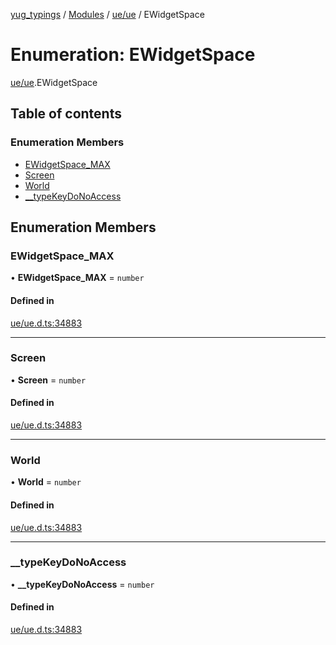 [yug_typings](../README.md) / [Modules](../modules.md) / [ue/ue](../modules/ue_ue.md) / EWidgetSpace

# Enumeration: EWidgetSpace

[ue/ue](../modules/ue_ue.md).EWidgetSpace

## Table of contents

### Enumeration Members

- [EWidgetSpace\_MAX](ue_ue.EWidgetSpace.md#ewidgetspace_max)
- [Screen](ue_ue.EWidgetSpace.md#screen)
- [World](ue_ue.EWidgetSpace.md#world)
- [\_\_typeKeyDoNoAccess](ue_ue.EWidgetSpace.md#__typekeydonoaccess)

## Enumeration Members

### EWidgetSpace\_MAX

• **EWidgetSpace\_MAX** = `number`

#### Defined in

[ue/ue.d.ts:34883](https://github.com/YugMetaverse/yug_typings/blob/25cad34/ue/ue.d.ts#L34883)

___

### Screen

• **Screen** = `number`

#### Defined in

[ue/ue.d.ts:34883](https://github.com/YugMetaverse/yug_typings/blob/25cad34/ue/ue.d.ts#L34883)

___

### World

• **World** = `number`

#### Defined in

[ue/ue.d.ts:34883](https://github.com/YugMetaverse/yug_typings/blob/25cad34/ue/ue.d.ts#L34883)

___

### \_\_typeKeyDoNoAccess

• **\_\_typeKeyDoNoAccess** = `number`

#### Defined in

[ue/ue.d.ts:34883](https://github.com/YugMetaverse/yug_typings/blob/25cad34/ue/ue.d.ts#L34883)
